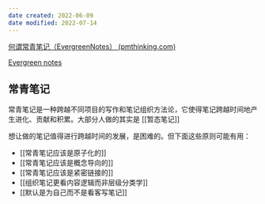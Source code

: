 ```yaml
---
date created: 2022-06-09
date modified: 2022-07-14
---
```


[何谓常青笔记（EvergreenNotes） (pmthinking.com)](https://index.pmthinking.com/EvergreenNotes-0a3f82b22a654eb18ccf3e83854ec1ba)

[Evergreen notes](cubox://card?id=ff8080818122494e018127bceb8266e3)

## 常青笔记

常青笔记是一种跨越不同项目的写作和笔记组织方法论，它使得笔记跨越时间地产生进化、贡献和积累。大部分人做的其实是 [[暂态笔记]]

想让做的笔记值得进行跨越时间的发展，是困难的。但下面这些原则可能有用：

- [[常青笔记应该是原子化的]]
- [[常青笔记应该是概念导向的]]
- [[常青笔记应该是紧密链接的]]
- [[组织笔记更看内容逻辑而非层级分类学]]
- [[默认是为自己而不是看客写笔记]]
